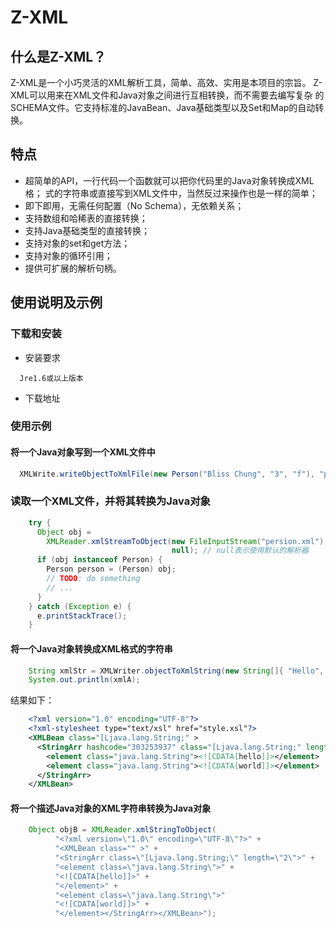 # Z-XML

## 什么是Z-XML？

Z-XML是一个小巧灵活的XML解析工具，简单、高效、实用是本项目的宗旨。
Z-XML可以用来在XML文件和Java对象之间进行互相转换，而不需要去编写复杂
的SCHEMA文件。它支持标准的JavaBean、Java基础类型以及Set和Map的自动转
换。

## 特点

- 超简单的API，一行代码一个函数就可以把你代码里的Java对象转换成XML格；
  式的字符串或直接写到XML文件中，当然反过来操作也是一样的简单；
- 即下即用，无需任何配置（No Schema），无依赖关系；
- 支持数组和哈稀表的直接转换；
- 支持Java基础类型的直接转换；
- 支持对象的set和get方法；
- 支持对象的循环引用；
- 提供可扩展的解析句柄。

## 使用说明及示例

### 下载和安装

- 安装要求
```
  Jre1.6或以上版本
```
- 下载地址

### 使用示例

#### 将一个Java对象写到一个XML文件中
```java
  XMLWrite.writeObjectToXmlFile(new Person("Bliss Chung", "3", "f"), "person.xml");
```
### 读取一个XML文件，并将其转换为Java对象
```java
    try {
      Object obj =
        XMLReader.xmlStreamToObject(new FileInputStream("persion.xml"),
                                    null); // null表示使用默认的解析器
      if (obj instanceof Person) {
        Person person = (Person) obj;
        // TODO: do something
        // ...
      }
    } catch (Exception e) {
      e.printStackTrace();
    }
```
#### 将一个Java对象转换成XML格式的字符串
```java
    String xmlStr = XMLWriter.objectToXmlString(new String[]{ "Hello", "world" });
    System.out.println(xmlA);
```
结果如下：

```xml
    <?xml version="1.0" encoding="UTF-8"?>
    <?xml-stylesheet type="text/xsl" href="style.xsl"?>
    <XMLBean class="[Ljava.lang.String;" >
      <StringArr hashcode="303253937" class="[Ljava.lang.String;" length="2">
        <element class="java.lang.String"><![CDATA[hello]]></element>
        <element class="java.lang.String"><![CDATA[world]]></element>
      </StringArr>
    </XMLBean>
```
#### 将一个描述Java对象的XML字符串转换为Java对象

```java
    Object objB = XMLReader.xmlStringToObject(
          "<?xml version=\"1.0\" encoding=\"UTF-8\"?>" +
          "<XMLBean class="" >" +
          "<StringArr class=\"[Ljava.lang.String;\" length=\"2\">" +
          "<element class=\"java.lang.String\">" +
          "<![CDATA[hello]]>" +
          "</element>" +
          "<element class=\"java.lang.String\">"
          "<![CDATA[world]]>" +
          "</element></StringArr></XMLBean>");
```
